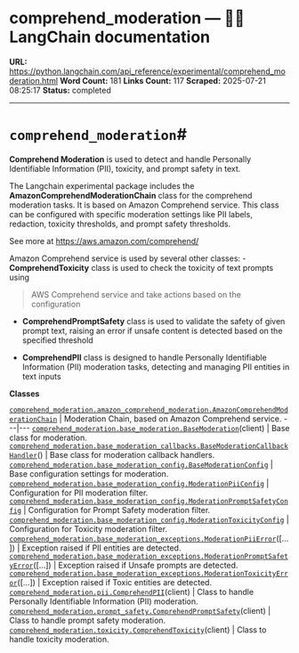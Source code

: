 # comprehend_moderation — 🦜🔗 LangChain  documentation

**URL:** https://python.langchain.com/api_reference/experimental/comprehend_moderation.html
**Word Count:** 181
**Links Count:** 117
**Scraped:** 2025-07-21 08:25:17
**Status:** completed

---

# `comprehend_moderation`\#

**Comprehend Moderation** is used to detect and handle Personally Identifiable Information \(PII\), toxicity, and prompt safety in text.

The Langchain experimental package includes the **AmazonComprehendModerationChain** class for the comprehend moderation tasks. It is based on Amazon Comprehend service. This class can be configured with specific moderation settings like PII labels, redaction, toxicity thresholds, and prompt safety thresholds.

See more at <https://aws.amazon.com/comprehend/>

Amazon Comprehend service is used by several other classes: \- **ComprehendToxicity** class is used to check the toxicity of text prompts using

> AWS Comprehend service and take actions based on the configuration

  * **ComprehendPromptSafety** class is used to validate the safety of given prompt text, raising an error if unsafe content is detected based on the specified threshold

  * **ComprehendPII** class is designed to handle Personally Identifiable Information \(PII\) moderation tasks, detecting and managing PII entities in text inputs

**Classes**

[`comprehend_moderation.amazon_comprehend_moderation.AmazonComprehendModerationChain`](https://python.langchain.com/api_reference/experimental/comprehend_moderation/langchain_experimental.comprehend_moderation.amazon_comprehend_moderation.AmazonComprehendModerationChain.html#langchain_experimental.comprehend_moderation.amazon_comprehend_moderation.AmazonComprehendModerationChain "langchain_experimental.comprehend_moderation.amazon_comprehend_moderation.AmazonComprehendModerationChain") | Moderation Chain, based on Amazon Comprehend service.   ---|---   [`comprehend_moderation.base_moderation.BaseModeration`](https://python.langchain.com/api_reference/experimental/comprehend_moderation/langchain_experimental.comprehend_moderation.base_moderation.BaseModeration.html#langchain_experimental.comprehend_moderation.base_moderation.BaseModeration "langchain_experimental.comprehend_moderation.base_moderation.BaseModeration")\(client\) | Base class for moderation.   [`comprehend_moderation.base_moderation_callbacks.BaseModerationCallbackHandler`](https://python.langchain.com/api_reference/experimental/comprehend_moderation/langchain_experimental.comprehend_moderation.base_moderation_callbacks.BaseModerationCallbackHandler.html#langchain_experimental.comprehend_moderation.base_moderation_callbacks.BaseModerationCallbackHandler "langchain_experimental.comprehend_moderation.base_moderation_callbacks.BaseModerationCallbackHandler")\(\) | Base class for moderation callback handlers.   [`comprehend_moderation.base_moderation_config.BaseModerationConfig`](https://python.langchain.com/api_reference/experimental/comprehend_moderation/langchain_experimental.comprehend_moderation.base_moderation_config.BaseModerationConfig.html#langchain_experimental.comprehend_moderation.base_moderation_config.BaseModerationConfig "langchain_experimental.comprehend_moderation.base_moderation_config.BaseModerationConfig") | Base configuration settings for moderation.   [`comprehend_moderation.base_moderation_config.ModerationPiiConfig`](https://python.langchain.com/api_reference/experimental/comprehend_moderation/langchain_experimental.comprehend_moderation.base_moderation_config.ModerationPiiConfig.html#langchain_experimental.comprehend_moderation.base_moderation_config.ModerationPiiConfig "langchain_experimental.comprehend_moderation.base_moderation_config.ModerationPiiConfig") | Configuration for PII moderation filter.   [`comprehend_moderation.base_moderation_config.ModerationPromptSafetyConfig`](https://python.langchain.com/api_reference/experimental/comprehend_moderation/langchain_experimental.comprehend_moderation.base_moderation_config.ModerationPromptSafetyConfig.html#langchain_experimental.comprehend_moderation.base_moderation_config.ModerationPromptSafetyConfig "langchain_experimental.comprehend_moderation.base_moderation_config.ModerationPromptSafetyConfig") | Configuration for Prompt Safety moderation filter.   [`comprehend_moderation.base_moderation_config.ModerationToxicityConfig`](https://python.langchain.com/api_reference/experimental/comprehend_moderation/langchain_experimental.comprehend_moderation.base_moderation_config.ModerationToxicityConfig.html#langchain_experimental.comprehend_moderation.base_moderation_config.ModerationToxicityConfig "langchain_experimental.comprehend_moderation.base_moderation_config.ModerationToxicityConfig") | Configuration for Toxicity moderation filter.   [`comprehend_moderation.base_moderation_exceptions.ModerationPiiError`](https://python.langchain.com/api_reference/experimental/comprehend_moderation/langchain_experimental.comprehend_moderation.base_moderation_exceptions.ModerationPiiError.html#langchain_experimental.comprehend_moderation.base_moderation_exceptions.ModerationPiiError "langchain_experimental.comprehend_moderation.base_moderation_exceptions.ModerationPiiError")\(\[...\]\) | Exception raised if PII entities are detected.   [`comprehend_moderation.base_moderation_exceptions.ModerationPromptSafetyError`](https://python.langchain.com/api_reference/experimental/comprehend_moderation/langchain_experimental.comprehend_moderation.base_moderation_exceptions.ModerationPromptSafetyError.html#langchain_experimental.comprehend_moderation.base_moderation_exceptions.ModerationPromptSafetyError "langchain_experimental.comprehend_moderation.base_moderation_exceptions.ModerationPromptSafetyError")\(\[...\]\) | Exception raised if Unsafe prompts are detected.   [`comprehend_moderation.base_moderation_exceptions.ModerationToxicityError`](https://python.langchain.com/api_reference/experimental/comprehend_moderation/langchain_experimental.comprehend_moderation.base_moderation_exceptions.ModerationToxicityError.html#langchain_experimental.comprehend_moderation.base_moderation_exceptions.ModerationToxicityError "langchain_experimental.comprehend_moderation.base_moderation_exceptions.ModerationToxicityError")\(\[...\]\) | Exception raised if Toxic entities are detected.   [`comprehend_moderation.pii.ComprehendPII`](https://python.langchain.com/api_reference/experimental/comprehend_moderation/langchain_experimental.comprehend_moderation.pii.ComprehendPII.html#langchain_experimental.comprehend_moderation.pii.ComprehendPII "langchain_experimental.comprehend_moderation.pii.ComprehendPII")\(client\) | Class to handle Personally Identifiable Information \(PII\) moderation.   [`comprehend_moderation.prompt_safety.ComprehendPromptSafety`](https://python.langchain.com/api_reference/experimental/comprehend_moderation/langchain_experimental.comprehend_moderation.prompt_safety.ComprehendPromptSafety.html#langchain_experimental.comprehend_moderation.prompt_safety.ComprehendPromptSafety "langchain_experimental.comprehend_moderation.prompt_safety.ComprehendPromptSafety")\(client\) | Class to handle prompt safety moderation.   [`comprehend_moderation.toxicity.ComprehendToxicity`](https://python.langchain.com/api_reference/experimental/comprehend_moderation/langchain_experimental.comprehend_moderation.toxicity.ComprehendToxicity.html#langchain_experimental.comprehend_moderation.toxicity.ComprehendToxicity "langchain_experimental.comprehend_moderation.toxicity.ComprehendToxicity")\(client\) | Class to handle toxicity moderation.